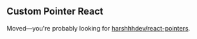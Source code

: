 ## Custom Pointer React

Moved—you're probably looking for [harshhhdev/react-pointers](https://github.com/harshhhdev/react-pointers).
